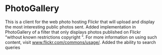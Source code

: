 # PhotoGallery
This is a client for the web photo hosting Flickr that will upload and display the most interesting public photos sent.
Added implementation in PhotoGallery of a filter that only displays photos published on Flickr “without known restrictions 
copyright ". For more information on using such content, visit www.flickr.com/commons/usage/.
Added the ability to search queries
